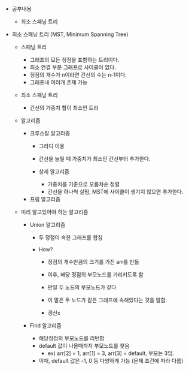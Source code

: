 - 공부내용
	- 최소 스패닝 트리

- 최소 스패닝 트리 (MST, Minimum Spanning Tree) 
	- 스패닝 트리
		- 그래프의 모든 정점을 포함하는 트리이다.
		- 최소 연결 부분 그래프로 사이클이 없다.
		- 정점의 개수가 n이라면 간선의 수는 n-1이다.
		- 그래프내 여러개 존재 가능
	
	- 최소 스패닝 트리
		- 간선의 가중치 합이 최소인 트리
	
	- 알고리즘 
		- 크루스칼 알고리즘
			- 그리디 이용
			- 간선을 늘릴 때 가중치가 최소인 간선부터 추가한다.
			
			- 상세 알고리즘
				- 가중치를 기준으로 오름차순 정렬
				- 간선을 하나씩 살핌, MST에 사이클이 생기지 않으면 추가한다.
		- 프림 알고리즘
	
	- 미리 알고있어야 하는 알고리즘
		- Union 알고리즘
			- 두 정점이 속한 그래프를 합침

			- How?
				- 정점의 개수만큼의 크기를 가진 arr를 만듦
				- 이후, 해당 정점의 부모노드를 가리키도록 함
				
				- 만일 두 노드의 부모노드가 같다
				- 이 말은 두 노드가 같은 그래프에 속해있다는 것을 말함.
				- 갱신x
			
		- Find 알고리즘
			- 해당정점의 부모노드를 리턴함
			- default 값이 나올때까지 부모노드를 찾음
				- ex) arr\[2] = 1, arr\[1] = 3, arr\[3] = default, 부모는 3임.
			- 이때, default 값은 -1, 0 등 다양하게 가능 (문제 조건에 따라 다름)